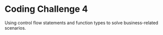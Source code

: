 # Coding Challenge 4
Using control flow statements and function types to solve business-related scenarios. 
